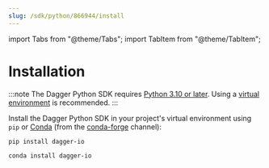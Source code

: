 ```yaml
---
slug: /sdk/python/866944/install
---
```


import Tabs from "@theme/Tabs";
import TabItem from "@theme/TabItem";

# Installation

:::note
The Dagger Python SDK requires [Python 3.10 or later](https://docs.python.org/3/using/index.html). Using a [virtual environment](https://packaging.python.org/en/latest/tutorials/installing-packages/#creating-virtual-environments) is recommended.
:::

Install the Dagger Python SDK in your project's virtual environment using `pip` or [Conda](https://anaconda.org/conda-forge/dagger-io) (from the [conda-forge](https://conda-forge.org/docs/user/introduction.html#how-can-i-install-packages-from-conda-forge) channel):

<Tabs>
<TabItem value="pip">

```shell
pip install dagger-io
```

</TabItem>

<TabItem value="conda">

```shell
conda install dagger-io
```

</TabItem>
</Tabs>
